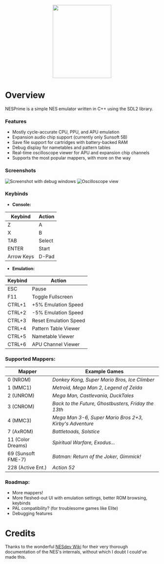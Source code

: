 <p align="center"><img src="https://github.com/jeffrey-m4k/NESPrime/assets/52832383/1428cf69-13ce-40ca-953a-765901518195" width=192 height=240/>
</p>

# Overview
NESPrime is a simple NES emulator written in C++ using the SDL2 library.

### Features
- Mostly cycle-accurate CPU, PPU, and APU emulation
- Expansion audio chip support (currently only Sunsoft 5B)
- Save file support for cartridges with battery-backed RAM
- Debug display for nametables and pattern tables
- Real-time oscilloscope viewer for APU and expansion chip channels
- Supports the most popular mappers, with more on the way

### Screenshots
![Screenshot with debug windows](https://github.com/jeffrey-m4k/NESPrime/assets/52832383/a5d32a30-514d-4e68-b788-9dd24b2be5d6)
![Oscilloscope view](https://github.com/jeffrey-m4k/NESPrime/assets/52832383/c1fd3185-e3e3-40ff-a661-071bc7fef32b)

### Keybinds
- **Console:**

| Keybind | Action |
| --- | --- |
| Z | A |
| X | B |
| TAB | Select|
| ENTER | Start|
| Arrow Keys | D-Pad |

- **Emulation:**

| Keybind | Action |
| --- | --- |
| ESC | Pause |
| F11 | Toggle Fullscreen |
| CTRL+1 | +5% Emulation Speed |
| CTRL+2 | -5% Emulation Speed |
| CTRL+3 | Reset Emulation Speed |
| CTRL+4 | Pattern Table Viewer |
| CTRL+5 | Nametable Viewer |
| CTRL+6 | APU Channel Viewer |
 
### Supported Mappers:

| Mapper | Example Games |
| --- | --- |
| 0 (NROM) | *Donkey Kong, Super Mario Bros, Ice Climber* |
| 1 (MMC1) | *Metroid, Mega Man 2, Legend of Zelda* |
| 2 (UNROM) | *Mega Man, Castlevania, DuckTales* |
| 3 (CNROM) | *Back to the Future, Ghostbusters, Friday the 13th* |
| 4 (MMC3) | *Mega Man 3-6, Super Mario Bros 2+3, Kirby's Adventure* |
| 7 (AxROM) | *Battletoads, Solstice* |
| 11 (Color Dreams) | *Spiritual Warfare, Exodus...* |
| 69 (Sunsoft FME-7) | *Batman: Return of the Joker, Gimmick!* |
| 228 (Active Ent.) | *Action 52* |

### Roadmap:
- More mappers!
- More fleshed-out UI with emulation settings, better ROM browsing, keybinds
- PAL compatibility? (for troublesome games like Elite)
- Debugging features

# Credits
Thanks to the wonderful [NESdev Wiki](https://www.nesdev.org/wiki/Nesdev_Wiki) for their very thorough documentation of the NES's internals, without which I doubt I could've made this.

